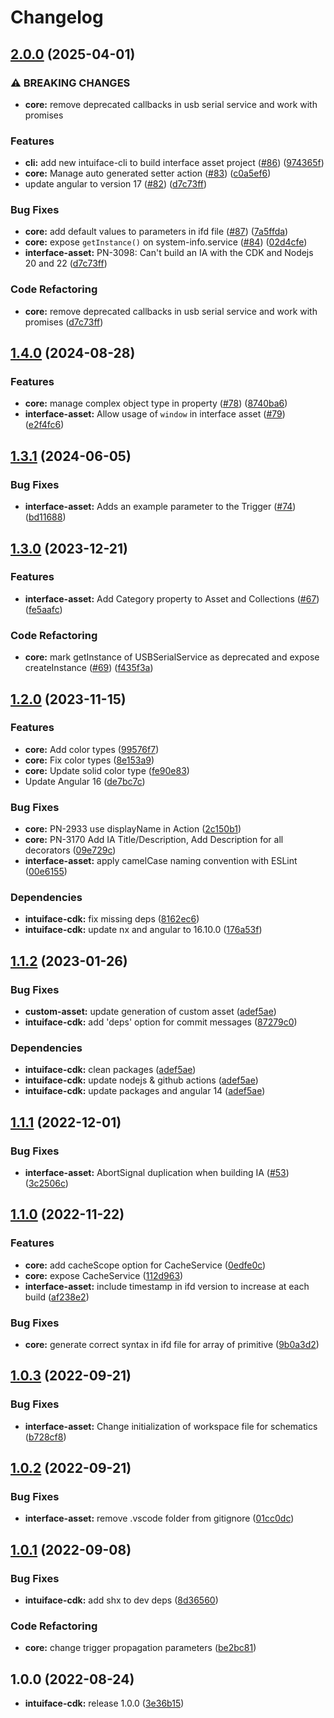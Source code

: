 # Changelog

## [2.0.0](https://github.com/intuiface/intuiface-cdk/compare/v1.4.0...v2.0.0) (2025-04-01)


### ⚠ BREAKING CHANGES

* **core:** remove deprecated callbacks in usb serial service and work with promises

### Features

* **cli:** add new intuiface-cli to build interface asset project ([#86](https://github.com/intuiface/intuiface-cdk/issues/86)) ([974365f](https://github.com/intuiface/intuiface-cdk/commit/974365fedb45d16906adb111786dd214b6ec1287))
* **core:** Manage auto generated setter action ([#83](https://github.com/intuiface/intuiface-cdk/issues/83)) ([c0a5ef6](https://github.com/intuiface/intuiface-cdk/commit/c0a5ef6597513e1cc9a151eb70b13b9464659e17))
* update angular to version 17 ([#82](https://github.com/intuiface/intuiface-cdk/issues/82)) ([d7c73ff](https://github.com/intuiface/intuiface-cdk/commit/d7c73ff933f11421a30e3ef2b4cd9927905e1994))


### Bug Fixes

* **core:** add default values to parameters in ifd file ([#87](https://github.com/intuiface/intuiface-cdk/issues/87)) ([7a5ffda](https://github.com/intuiface/intuiface-cdk/commit/7a5ffda4da2d5b0c4beb072f7ed97685dd858a8c))
* **core:** expose `getInstance()` on system-info.service ([#84](https://github.com/intuiface/intuiface-cdk/issues/84)) ([02d4cfe](https://github.com/intuiface/intuiface-cdk/commit/02d4cfeee6797e040b89170d9159acdeb56ae87f))
* **interface-asset:** PN-3098: Can't build an IA with the CDK and Nodejs 20 and 22 ([d7c73ff](https://github.com/intuiface/intuiface-cdk/commit/d7c73ff933f11421a30e3ef2b4cd9927905e1994))


### Code Refactoring

* **core:** remove deprecated callbacks in usb serial service and work with promises ([d7c73ff](https://github.com/intuiface/intuiface-cdk/commit/d7c73ff933f11421a30e3ef2b4cd9927905e1994))

## [1.4.0](https://github.com/intuiface/intuiface-cdk/compare/v1.3.1...v1.4.0) (2024-08-28)


### Features

* **core:** manage complex object type in property ([#78](https://github.com/intuiface/intuiface-cdk/issues/78)) ([8740ba6](https://github.com/intuiface/intuiface-cdk/commit/8740ba61070c88240ed2098dae111f8cf1655079))
* **interface-asset:** Allow usage of `window` in interface asset ([#79](https://github.com/intuiface/intuiface-cdk/issues/79)) ([e2f4fc6](https://github.com/intuiface/intuiface-cdk/commit/e2f4fc6a00b2ae46a8c18d082a334c1b3651b72a))

## [1.3.1](https://github.com/intuiface/intuiface-cdk/compare/v1.3.0...v1.3.1) (2024-06-05)


### Bug Fixes

* **interface-asset:** Adds an example parameter to the Trigger ([#74](https://github.com/intuiface/intuiface-cdk/issues/74)) ([bd11688](https://github.com/intuiface/intuiface-cdk/commit/bd11688b68e2f01f4a7a33bd17629d7f5cbf8b77))

## [1.3.0](https://github.com/intuiface/intuiface-cdk/compare/v1.2.0...v1.3.0) (2023-12-21)


### Features

* **interface-asset:** Add Category property to Asset and Collections ([#67](https://github.com/intuiface/intuiface-cdk/issues/67)) ([fe5aafc](https://github.com/intuiface/intuiface-cdk/commit/fe5aafc87ad3301ca4b4e456645e98e2b0395b8f))


### Code Refactoring

* **core:** mark getInstance of USBSerialService as deprecated and expose createInstance ([#69](https://github.com/intuiface/intuiface-cdk/issues/69)) ([f435f3a](https://github.com/intuiface/intuiface-cdk/commit/f435f3ad3fb0a30a824dfa23e6cf71eae1cac362))

## [1.2.0](https://github.com/intuiface/intuiface-cdk/compare/v1.1.2...v1.2.0) (2023-11-15)


### Features

* **core:** Add color types ([99576f7](https://github.com/intuiface/intuiface-cdk/commit/99576f781e45897bfa1ea2bb1c9e2a31e80140de))
* **core:** Fix color types ([8e153a9](https://github.com/intuiface/intuiface-cdk/commit/8e153a9ef0facc6bc928f53b092be732ceed8088))
* **core:** Update solid color type ([fe90e83](https://github.com/intuiface/intuiface-cdk/commit/fe90e83edea790d279a8807e15a1af6183c475d4))
* Update Angular 16 ([de7bc7c](https://github.com/intuiface/intuiface-cdk/commit/de7bc7c92dccf96b1dac013ce68a11b11f970ffb))


### Bug Fixes

* **core:** PN-2933 use displayName in Action ([2c150b1](https://github.com/intuiface/intuiface-cdk/commit/2c150b125919236eee3eab98253c88961fd6adca))
* **core:** PN-3170 Add IA Title/Description, Add Description for all decorators ([09e729c](https://github.com/intuiface/intuiface-cdk/commit/09e729ce65fcb202c89cc968ab09949ea8cf7427))
* **interface-asset:** apply camelCase naming convention with ESLint ([00e6155](https://github.com/intuiface/intuiface-cdk/commit/00e6155682b1ca31066a110c4919212b423dd890))


### Dependencies

* **intuiface-cdk:** fix missing deps ([8162ec6](https://github.com/intuiface/intuiface-cdk/commit/8162ec6d5983241af875cf799978793f1afc6f6b))
* **intuiface-cdk:** update nx and angular to 16.10.0 ([176a53f](https://github.com/intuiface/intuiface-cdk/commit/176a53fde11e95038af2b0dfb5ca042c5f760f18))

## [1.1.2](https://github.com/intuiface/intuiface-cdk/compare/v1.1.1...v1.1.2) (2023-01-26)


### Bug Fixes

* **custom-asset:** update generation of custom asset ([adef5ae](https://github.com/intuiface/intuiface-cdk/commit/adef5ae748f701f39bcf4bfb372274e6c54437e6))
* **intuiface-cdk:** add 'deps' option for commit messages ([87279c0](https://github.com/intuiface/intuiface-cdk/commit/87279c0b7efe5cf9032114ebb4bc9114033252c2))


### Dependencies

* **intuiface-cdk:** clean packages ([adef5ae](https://github.com/intuiface/intuiface-cdk/commit/adef5ae748f701f39bcf4bfb372274e6c54437e6))
* **intuiface-cdk:** update nodejs & github actions ([adef5ae](https://github.com/intuiface/intuiface-cdk/commit/adef5ae748f701f39bcf4bfb372274e6c54437e6))
* **intuiface-cdk:** update packages and angular 14 ([adef5ae](https://github.com/intuiface/intuiface-cdk/commit/adef5ae748f701f39bcf4bfb372274e6c54437e6))

## [1.1.1](https://github.com/intuiface/intuiface-cdk/compare/v1.1.0...v1.1.1) (2022-12-01)


### Bug Fixes

* **interface-asset:** AbortSignal duplication when building IA ([#53](https://github.com/intuiface/intuiface-cdk/issues/53)) ([3c2506c](https://github.com/intuiface/intuiface-cdk/commit/3c2506c97d927293f772c57150fb52e8d334297d))

## [1.1.0](https://github.com/intuiface/intuiface-cdk/compare/v1.0.3...v1.1.0) (2022-11-22)


### Features

* **core:** add cacheScope option for CacheService ([0edfe0c](https://github.com/intuiface/intuiface-cdk/commit/0edfe0c990bc2e5bfe7a10ad914a4fad5cc2a8aa))
* **core:** expose CacheService ([112d963](https://github.com/intuiface/intuiface-cdk/commit/112d963309cb2ea2e8bc3e510911a471c5615c87))
* **interface-asset:** include timestamp in ifd version to increase at each build ([af238e2](https://github.com/intuiface/intuiface-cdk/commit/af238e2c1e740e54dc979e80a669c6b7792578b9))


### Bug Fixes

* **core:** generate correct syntax in ifd file for array of primitive ([9b0a3d2](https://github.com/intuiface/intuiface-cdk/commit/9b0a3d2fadc1f80041779c6c20331651cb4b4353))

## [1.0.3](https://github.com/intuiface/intuiface-cdk/compare/v1.0.2...v1.0.3) (2022-09-21)


### Bug Fixes

* **interface-asset:** Change initialization of workspace file for schematics ([b728cf8](https://github.com/intuiface/intuiface-cdk/commit/b728cf8343de7ef5e5c8c193cb9b3ab69bfb9421))

## [1.0.2](https://github.com/intuiface/intuiface-cdk/compare/v1.0.1...v1.0.2) (2022-09-21)


### Bug Fixes

* **interface-asset:** remove .vscode folder from gitignore ([01cc0dc](https://github.com/intuiface/intuiface-cdk/commit/01cc0dcc33292d81ef1245473f1a87270b9aa3f8))

## [1.0.1](https://github.com/intuiface/intuiface-cdk/compare/v1.0.0...v1.0.1) (2022-09-08)


### Bug Fixes

* **intuiface-cdk:** add shx to dev deps ([8d36560](https://github.com/intuiface/intuiface-cdk/commit/8d3656049a6db825435f5fa162797055f735c625))


### Code Refactoring

* **core:** change trigger propagation parameters ([be2bc81](https://github.com/intuiface/intuiface-cdk/commit/be2bc81747bf5b0acb081e3bae85b161663231df))

## 1.0.0 (2022-08-24)

* **intuiface-cdk:** release 1.0.0 ([3e36b15](https://github.com/intuiface/intuiface-cdk/commit/3e36b15b1126bf3a83bccf476416ed5b3f84973c))
